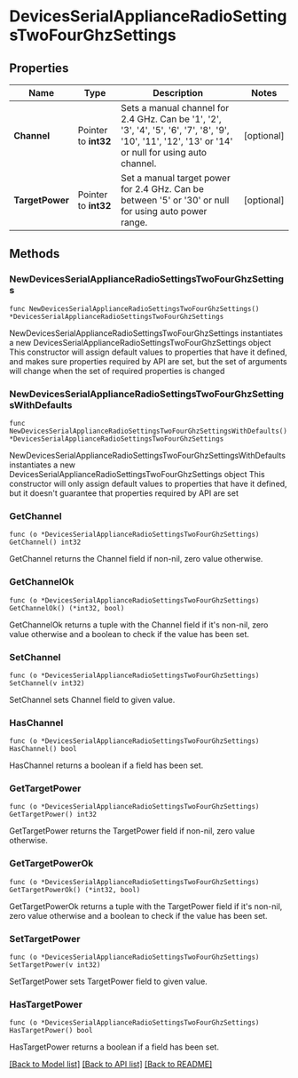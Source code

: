 # DevicesSerialApplianceRadioSettingsTwoFourGhzSettings

## Properties

Name | Type | Description | Notes
------------ | ------------- | ------------- | -------------
**Channel** | Pointer to **int32** | Sets a manual channel for 2.4 GHz. Can be &#39;1&#39;, &#39;2&#39;, &#39;3&#39;, &#39;4&#39;, &#39;5&#39;, &#39;6&#39;, &#39;7&#39;, &#39;8&#39;, &#39;9&#39;, &#39;10&#39;, &#39;11&#39;, &#39;12&#39;, &#39;13&#39; or &#39;14&#39; or null for using auto channel. | [optional] 
**TargetPower** | Pointer to **int32** | Set a manual target power for 2.4 GHz. Can be between &#39;5&#39; or &#39;30&#39; or null for using auto power range. | [optional] 

## Methods

### NewDevicesSerialApplianceRadioSettingsTwoFourGhzSettings

`func NewDevicesSerialApplianceRadioSettingsTwoFourGhzSettings() *DevicesSerialApplianceRadioSettingsTwoFourGhzSettings`

NewDevicesSerialApplianceRadioSettingsTwoFourGhzSettings instantiates a new DevicesSerialApplianceRadioSettingsTwoFourGhzSettings object
This constructor will assign default values to properties that have it defined,
and makes sure properties required by API are set, but the set of arguments
will change when the set of required properties is changed

### NewDevicesSerialApplianceRadioSettingsTwoFourGhzSettingsWithDefaults

`func NewDevicesSerialApplianceRadioSettingsTwoFourGhzSettingsWithDefaults() *DevicesSerialApplianceRadioSettingsTwoFourGhzSettings`

NewDevicesSerialApplianceRadioSettingsTwoFourGhzSettingsWithDefaults instantiates a new DevicesSerialApplianceRadioSettingsTwoFourGhzSettings object
This constructor will only assign default values to properties that have it defined,
but it doesn't guarantee that properties required by API are set

### GetChannel

`func (o *DevicesSerialApplianceRadioSettingsTwoFourGhzSettings) GetChannel() int32`

GetChannel returns the Channel field if non-nil, zero value otherwise.

### GetChannelOk

`func (o *DevicesSerialApplianceRadioSettingsTwoFourGhzSettings) GetChannelOk() (*int32, bool)`

GetChannelOk returns a tuple with the Channel field if it's non-nil, zero value otherwise
and a boolean to check if the value has been set.

### SetChannel

`func (o *DevicesSerialApplianceRadioSettingsTwoFourGhzSettings) SetChannel(v int32)`

SetChannel sets Channel field to given value.

### HasChannel

`func (o *DevicesSerialApplianceRadioSettingsTwoFourGhzSettings) HasChannel() bool`

HasChannel returns a boolean if a field has been set.

### GetTargetPower

`func (o *DevicesSerialApplianceRadioSettingsTwoFourGhzSettings) GetTargetPower() int32`

GetTargetPower returns the TargetPower field if non-nil, zero value otherwise.

### GetTargetPowerOk

`func (o *DevicesSerialApplianceRadioSettingsTwoFourGhzSettings) GetTargetPowerOk() (*int32, bool)`

GetTargetPowerOk returns a tuple with the TargetPower field if it's non-nil, zero value otherwise
and a boolean to check if the value has been set.

### SetTargetPower

`func (o *DevicesSerialApplianceRadioSettingsTwoFourGhzSettings) SetTargetPower(v int32)`

SetTargetPower sets TargetPower field to given value.

### HasTargetPower

`func (o *DevicesSerialApplianceRadioSettingsTwoFourGhzSettings) HasTargetPower() bool`

HasTargetPower returns a boolean if a field has been set.


[[Back to Model list]](../README.md#documentation-for-models) [[Back to API list]](../README.md#documentation-for-api-endpoints) [[Back to README]](../README.md)


